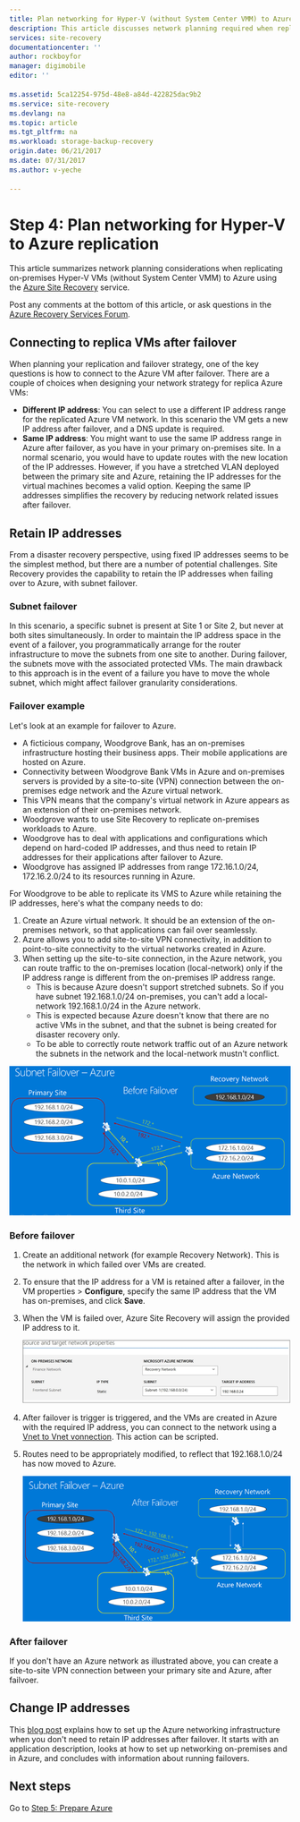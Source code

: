 ```yaml
---
title: Plan networking for Hyper-V (without System Center VMM) to Azure replication with Azure Site Recovery | Azure
description: This article discusses network planning required when replicating Hyper-V VMs (without VMM) to Azure
services: site-recovery
documentationcenter: ''
author: rockboyfor
manager: digimobile
editor: ''

ms.assetid: 5ca12254-975d-48e8-a84d-422825dac9b2
ms.service: site-recovery
ms.devlang: na
ms.topic: article
ms.tgt_pltfrm: na
ms.workload: storage-backup-recovery
origin.date: 06/21/2017
ms.date: 07/31/2017
ms.author: v-yeche

---
```


# Step 4: Plan networking for Hyper-V to Azure replication

This article summarizes network planning considerations when replicating on-premises Hyper-V VMs (without System Center VMM) to Azure using the [Azure Site Recovery](site-recovery-overview.md) service.

Post any comments at the bottom of this article, or ask questions in the [Azure Recovery Services Forum](https://social.msdn.microsoft.com/Forums/en-US/home?forum=hypervrecovmgr).

## Connecting to replica VMs after failover

When planning your replication and failover strategy, one of the key questions is how to connect to the Azure VM after failover. There are a couple of choices when designing your network strategy for replica Azure VMs:

- **Different IP address**: You can select to use a different IP address range for the replicated Azure VM network. In this scenario the VM gets a new IP address after failover, and a DNS update is required.
- **Same IP address**: You might want to use the same IP address range in Azure after failover, as you have in your primary on-premises site. In a normal scenario, you would have to update routes with the new location of the IP addresses. However, if you have a stretched VLAN deployed between the primary site and Azure, retaining the IP addresses for the virtual machines becomes a valid option. Keeping the same IP addresses simplifies the recovery by reducing network related issues after failover.
<!-- Not Available  [Learn more](site-recovery-test-failover-vmm-to-vmm.md#prepare-the-infrastructure-for-test-failover) -->

## Retain IP addresses

From a disaster recovery perspective, using fixed IP addresses seems to be the simplest method, but there are a number of potential challenges. Site Recovery provides the capability to retain the IP addresses when failing over to Azure, with subnet failover.

### Subnet failover

In this scenario, a specific subnet is present at Site 1 or Site 2, but never at both sites simultaneously. In order to maintain the IP address space in the event of a failover, you programmatically arrange for the router infrastructure to move the subnets from one site to another. During failover, the subnets move with the associated protected VMs. The main drawback to this approach is in the event of a failure you have to move the whole subnet, which might affect failover granularity considerations.

### Failover example

Let's look at an example for failover to Azure.

- A ficticious company, Woodgrove Bank, has an on-premises infrastructure hosting their business apps. Their mobile applications are hosted on Azure.
- Connectivity between Woodgrove Bank VMs in Azure and on-premises servers is provided by a site-to-site (VPN) connection between the on-premises edge network and the Azure virtual network.
- This VPN means that the company's virtual network in Azure appears as an extension of their on-premises network.
- Woodgrove wants to use Site Recovery to replicate on-premises workloads to Azure.
 - Woodgrove has to deal with applications and configurations which depend on hard-coded IP addresses, and thus need to retain IP addresses for their applications after failover to Azure.
 - Woodgrove has assigned IP addresses from range 172.16.1.0/24, 172.16.2.0/24 to its resources running in Azure.

For Woodgrove to be able to replicate its VMS to Azure while retaining the IP addresses, here's what the company needs to do:

1. Create an Azure virtual network. It should be an extension of the on-premises network, so that applications can fail over
seamlessly.
2. Azure allows you to add site-to-site VPN connectivity, in addition to point-to-site connectivity to the virtual networks created in Azure.
3. When setting up the site-to-site connection, in the Azure network, you can route traffic to the on-premises location (local-network) only if the IP address range is different from the on-premises IP address range.
    - This is because Azure doesn't support stretched subnets. So if you have subnet 192.168.1.0/24 on-premises, you can't add a local-network 192.168.1.0/24 in the Azure network.
    - This is expected because Azure doesn't know that there are no active VMs in the subnet, and that the subnet is being created for disaster recovery only.
    - To be able to correctly route network traffic out of an Azure network the subnets in the network and the local-network mustn't conflict.

![Before subnet failover](./media/hyper-v-site-walkthrough-network/network-design7.png)

### Before failover

1. Create an additional network (for example Recovery Network). This is the network in which failed over VMs are created.
2. To ensure that the IP address for a VM is retained after a failover, in the VM properties > **Configure**, specify the same IP address that the VM has on-premises, and click **Save**.
3. When the VM is failed over, Azure Site Recovery will assign the provided IP address to it.

    ![Network properties](./media/hyper-v-site-walkthrough-network/network-design8.png)

4. After failover is trigger is triggered, and the VMs are created in Azure with the required IP address, you can connect to the network using a [Vnet to Vnet vonnection](../vpn-gateway/virtual-networks-configure-vnet-to-vnet-connection.md). This action can be scripted.
5. Routes need to be appropriately modified, to reflect that 192.168.1.0/24 has now moved to Azure.

    ![After subnet failover](./media/hyper-v-site-walkthrough-network/network-design9.png)

### After failover

If you don't have an Azure network as illustrated above, you can create a site-to-site VPN connection between your primary site and Azure, after failvoer.

## Change IP addresses

This [blog post](http://azure.microsoft.com/blog/2014/09/04/networking-infrastructure-setup-for-microsoft-azure-as-a-disaster-recovery-site/) explains how to set up the Azure networking infrastructure when you don't need to retain IP addresses after failover. It starts with an application description, looks at how to set up networking on-premises and in Azure, and concludes with information about running failovers.  

## Next steps

Go to [Step 5: Prepare Azure](hyper-v-site-walkthrough-prepare-azure.md)

<!--Update_Description: new article about walkthrought network from hyper-v to azure  -->